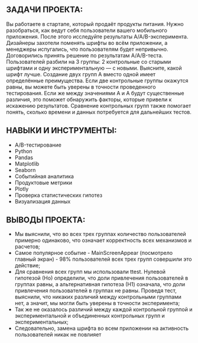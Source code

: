 ## ЗАДАЧИ ПРОЕКТА: 
Вы работаете в стартапе, который продаёт продукты питания. Нужно разобраться, как ведут себя пользователи вашего мобильного приложения.
После этого исследуйте результаты A/A/B-эксперимента. Дизайнеры захотели поменять шрифты во всём приложении, а менеджеры испугались, что пользователям будет непривычно. 
Договорились принять решение по результатам A/A/B-теста. Пользователей разбили на 3 группы: 2 контрольные со старыми шрифтами и одну экспериментальную — с новыми. 
Выясните, какой шрифт лучше.
Создание двух групп A вместо одной имеет определённые преимущества. Если две контрольные группы окажутся равны, вы можете быть уверены в точности проведенного 
тестирования. Если же между значениями A и A будут существенные различия, это поможет обнаружить факторы, которые привели к искажению результатов. Сравнение контрольных 
групп также помогает понять, сколько времени и данных потребуется для дальнейших тестов.

## НАВЫКИ И ИНСТРУМЕНТЫ:
* A/B-тестирование
* Python
* Pandas
* Matplotlib
* Seaborn
* Событийная аналитика
* Продуктовые метрики
* Plotly
* Проверка статистических гипотез
* Визуализация данных

## ВЫВОДЫ ПРОЕКТА:
* Мы выяснили, что во всех трех группах количество пользователей примерно одинаково, что означает корректность всех механизмов и расчетов;
* Самое популярное событие - MainScreenAppear (посмотрело главный экран) - 98% пользователей всех трех групп совершили это действие;
* Для сравнения всех групп мы использовали ttest. Нулевой гипотезой (Но) определили, что доли привлечения пользователей в группах равны, а альтернативная гипотеза (Н1) 
означала, что доли привлечения пользователей в группах не равны. Проведя тест, выяснили, что никаких различий между контрольными группами нет, а значит, мы могли быть 
уверены в точности эксперимента;
* Так же не оказалось различий между каждой контрольной группой и экспериментальной и объединенных контрольных групп и экспериментальных;
* Следовательно, замена шрифта во всем приложении на активность пользователей никак не повлияет

